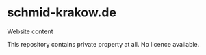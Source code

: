 # schmid-krakow.de
Website content

This repository contains private property at all.
No licence available.
